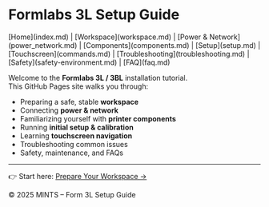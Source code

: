 # Formlabs 3L Setup Guide

<nav>
[Home](index.md) |
[Workspace](workspace.md) |
[Power & Network](power_network.md) |
[Components](components.md) |
[Setup](setup.md) |
[Touchscreen](commands.md) |
[Troubleshooting](troubleshooting.md) |
[Safety](safety-environment.md) |
[FAQ](faq.md)
</nav>

Welcome to the **Formlabs 3L / 3BL** installation tutorial.  
This GitHub Pages site walks you through:

- Preparing a safe, stable **workspace**
- Connecting **power & network**
- Familiarizing yourself with **printer components**
- Running **initial setup & calibration**
- Learning **touchscreen navigation**
- Troubleshooting common issues
- Safety, maintenance, and FAQs

---

👉 Start here: [Prepare Your Workspace →](workspace.md)

<footer>© 2025 MINTS – Form 3L Setup Guide</footer>
